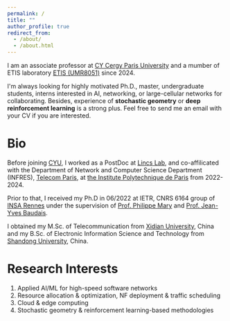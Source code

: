 ```yaml
---
permalink: /
title: ""
author_profile: true
redirect_from: 
  - /about/
  - /about.html
---
```

I am an associate professor at  [CY Cergy Paris University](https://www.cyu.fr/)  and a mumber of  ETIS laboratory [ETIS (UMR8051)](https://www.etis-lab.fr/) since 2024.

I'm always looking for highly motivated Ph.D., master, undergraduate students, interns interested in AI, networking, or  large-cellular networks for collaborating. Besides, experience of __stochastic geometry__ or __deep reinforcement learning__ is a strong plus. Feel free to send me an email with your CV if you are interested.

Bio
======
Before joining [CYU](https://www.cyu.fr/), I worked as a PostDoc at [Lincs Lab](https://www.lincs.fr/), and co-affilicated with the Department of Network and Computer Science Department (INFRES), [Telecom Paris](https://www.telecom-paris.fr/en/school/departments/computer-science-networks), at [the Institute Polytechnique de Paris](https://www.ip-paris.fr/en) from 2022-2024. 

Prior to that,  I received my Ph.D in 06/2022 at IETR, CNRS 6164 group of [INSA Rennes](https://www.insa-rennes.fr/ietr-1.html) under the supervision of [Prof. Philippe Mary](https://pmary.perso.insa-rennes.fr/) and [Prof. Jean-Yves Baudais](http://jeanyves.baudais.free.fr/). 

I obtained my M.Sc. of Telecommunication from [Xidian University](https://www.xidian.edu.cn/), China and my B.Sc. of Electronic Information Science and Technology from [Shandong University](https://www.en.sdu.edu.cn/), China.


Research Interests
======
1. Applied AI/ML for high-speed software networks 
1. Resource allocation & optimization, NF deployment & traffic scheduling
1. Cloud & edge computing
1. Stochastic geometry & reinforcement learning-based methodologies 
 





